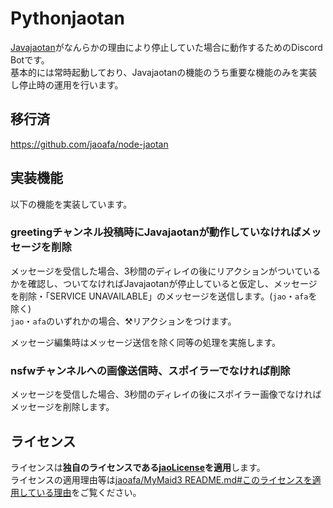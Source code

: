 # Pythonjaotan

[Javajaotan](https://github.com/jaoafa/Javajaotan)がなんらかの理由により停止していた場合に動作するためのDiscord Botです。  
基本的には常時起動しており、Javajaotanの機能のうち重要な機能のみを実装し停止時の運用を行います。

## 移行済

https://github.com/jaoafa/node-jaotan

## 実装機能

以下の機能を実装しています。

### greetingチャンネル投稿時にJavajaotanが動作していなければメッセージを削除

メッセージを受信した場合、3秒間のディレイの後にリアクションがついているかを確認し、ついてなければJavajaotanが停止していると仮定し、メッセージを削除・「SERVICE UNAVAILABLE」のメッセージを送信します。(`jao`・`afa`を除く)  
`jao`・`afa`のいずれかの場合、⚒リアクションをつけます。

メッセージ編集時はメッセージ送信を除く同等の処理を実施します。

### nsfwチャンネルへの画像送信時、スポイラーでなければ削除

メッセージを受信した場合、3秒間のディレイの後にスポイラー画像でなければメッセージを削除します。

## ライセンス

ライセンスは**独自のライセンスである[jaoLicense](https://github.com/jaoafa/jao-Minecraft-Server/blob/master/jaoLICENSE.md)を適用**します。  
ライセンスの適用理由等は[jaoafa/MyMaid3 README.md#このライセンスを適用している理由](https://github.com/jaoafa/MyMaid3/blob/master/README.md#このライセンスを適用している理由)をご覧ください。
